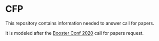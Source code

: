 # CFP
This repository contains information needed to answer call for papers.

It is modeled after the [Booster Conf 2020][booster] call for papers request.

[booster]: https://2020.boosterconf.no/

